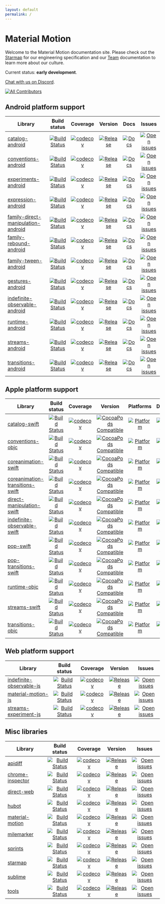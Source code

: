 ```yaml
---
layout: default
permalink: /
---
```


# Material Motion

Welcome to the Material Motion documentation site. Please check out the [Starmap](starmap/) for our engineering specification and our [Team](team/) documentation to learn more about our culture.

Current status: **early development**.

[Chat with us on Discord](https://discord.gg/ZJyGXza).

[![All Contributors](https://img.shields.io/badge/all_contributors-9-orange.svg?style=flat-square)](#contributors)

## Android platform support

| Library | Build status | Coverage | Version | Docs | Issues |
|---------|:------------:|:--------:|:-------:|:----:|:------:|
| [catalog-android](https://github.com/material-motion/catalog-android/) | [![Build Status](https://img.shields.io/travis/material-motion/catalog-android/develop.svg)](https://travis-ci.org/material-motion/catalog-android/) | [![codecov](https://img.shields.io/codecov/c/github/material-motion/catalog-android/develop.svg)](https://codecov.io/gh/material-motion/catalog-android/) | [![Release](https://img.shields.io/github/release/material-motion/catalog-android.svg)](https://github.com/material-motion/catalog-android/releases/latest/) | [![Docs](https://img.shields.io/badge/jitpack-docs-green.svg)]() | [![Open issues](https://img.shields.io/github/issues/material-motion/catalog-android.svg)](https://github.com/material-motion/catalog-android/issues/) |
| [conventions-android](https://github.com/material-motion/conventions-android/) | [![Build Status](https://img.shields.io/travis/material-motion/conventions-android/develop.svg)](https://travis-ci.org/material-motion/conventions-android/) | [![codecov](https://img.shields.io/codecov/c/github/material-motion/conventions-android/develop.svg)](https://codecov.io/gh/material-motion/conventions-android/) | [![Release](https://img.shields.io/github/release/material-motion/conventions-android.svg)](https://github.com/material-motion/conventions-android/releases/latest/) | [![Docs](https://img.shields.io/badge/jitpack-docs-green.svg)](null) | [![Open issues](https://img.shields.io/github/issues/material-motion/conventions-android.svg)](https://github.com/material-motion/conventions-android/issues/) |
| [experiments-android](https://github.com/material-motion/experiments-android/) | [![Build Status](https://img.shields.io/travis/material-motion/experiments-android/develop.svg)](https://travis-ci.org/material-motion/experiments-android/) | [![codecov](https://img.shields.io/codecov/c/github/material-motion/experiments-android/develop.svg)](https://codecov.io/gh/material-motion/experiments-android/) | [![Release](https://img.shields.io/github/release/material-motion/experiments-android.svg)](https://github.com/material-motion/experiments-android/releases/latest/) | [![Docs](https://img.shields.io/badge/jitpack-docs-green.svg)]() | [![Open issues](https://img.shields.io/github/issues/material-motion/experiments-android.svg)](https://github.com/material-motion/experiments-android/issues/) |
| [expression-android](https://github.com/material-motion/expression-android/) | [![Build Status](https://img.shields.io/travis/material-motion/expression-android/develop.svg)](https://travis-ci.org/material-motion/expression-android/) | [![codecov](https://img.shields.io/codecov/c/github/material-motion/expression-android/develop.svg)](https://codecov.io/gh/material-motion/expression-android/) | [![Release](https://img.shields.io/github/release/material-motion/expression-android.svg)](https://github.com/material-motion/expression-android/releases/latest/) | [![Docs](https://img.shields.io/badge/jitpack-docs-green.svg)](null) | [![Open issues](https://img.shields.io/github/issues/material-motion/expression-android.svg)](https://github.com/material-motion/expression-android/issues/) |
| [family-direct-manipulation-android](https://github.com/material-motion/family-direct-manipulation-android/) | [![Build Status](https://img.shields.io/travis/material-motion/family-direct-manipulation-android/develop.svg)](https://travis-ci.org/material-motion/family-direct-manipulation-android/) | [![codecov](https://img.shields.io/codecov/c/github/material-motion/family-direct-manipulation-android/develop.svg)](https://codecov.io/gh/material-motion/family-direct-manipulation-android/) | [![Release](https://img.shields.io/github/release/material-motion/family-direct-manipulation-android.svg)](https://github.com/material-motion/family-direct-manipulation-android/releases/latest/) | [![Docs](https://img.shields.io/badge/jitpack-docs-green.svg)]() | [![Open issues](https://img.shields.io/github/issues/material-motion/family-direct-manipulation-android.svg)](https://github.com/material-motion/family-direct-manipulation-android/issues/) |
| [family-rebound-android](https://github.com/material-motion/family-rebound-android/) | [![Build Status](https://img.shields.io/travis/material-motion/family-rebound-android/develop.svg)](https://travis-ci.org/material-motion/family-rebound-android/) | [![codecov](https://img.shields.io/codecov/c/github/material-motion/family-rebound-android/develop.svg)](https://codecov.io/gh/material-motion/family-rebound-android/) | [![Release](https://img.shields.io/github/release/material-motion/family-rebound-android.svg)](https://github.com/material-motion/family-rebound-android/releases/latest/) | [![Docs](https://img.shields.io/badge/jitpack-docs-green.svg)]() | [![Open issues](https://img.shields.io/github/issues/material-motion/family-rebound-android.svg)](https://github.com/material-motion/family-rebound-android/issues/) |
| [family-tween-android](https://github.com/material-motion/family-tween-android/) | [![Build Status](https://img.shields.io/travis/material-motion/family-tween-android/develop.svg)](https://travis-ci.org/material-motion/family-tween-android/) | [![codecov](https://img.shields.io/codecov/c/github/material-motion/family-tween-android/develop.svg)](https://codecov.io/gh/material-motion/family-tween-android/) | [![Release](https://img.shields.io/github/release/material-motion/family-tween-android.svg)](https://github.com/material-motion/family-tween-android/releases/latest/) | [![Docs](https://img.shields.io/badge/jitpack-docs-green.svg)]() | [![Open issues](https://img.shields.io/github/issues/material-motion/family-tween-android.svg)](https://github.com/material-motion/family-tween-android/issues/) |
| [gestures-android](https://github.com/material-motion/gestures-android/) | [![Build Status](https://img.shields.io/travis/material-motion/gestures-android/develop.svg)](https://travis-ci.org/material-motion/gestures-android/) | [![codecov](https://img.shields.io/codecov/c/github/material-motion/gestures-android/develop.svg)](https://codecov.io/gh/material-motion/gestures-android/) | [![Release](https://img.shields.io/github/release/material-motion/gestures-android.svg)](https://github.com/material-motion/gestures-android/releases/latest/) | [![Docs](https://img.shields.io/badge/jitpack-docs-green.svg)]() | [![Open issues](https://img.shields.io/github/issues/material-motion/gestures-android.svg)](https://github.com/material-motion/gestures-android/issues/) |
| [indefinite-observable-android](https://github.com/material-motion/indefinite-observable-android/) | [![Build Status](https://img.shields.io/travis/material-motion/indefinite-observable-android/develop.svg)](https://travis-ci.org/material-motion/indefinite-observable-android/) | [![codecov](https://img.shields.io/codecov/c/github/material-motion/indefinite-observable-android/develop.svg)](https://codecov.io/gh/material-motion/indefinite-observable-android/) | [![Release](https://img.shields.io/github/release/material-motion/indefinite-observable-android.svg)](https://github.com/material-motion/indefinite-observable-android/releases/latest/) | [![Docs](https://img.shields.io/badge/jitpack-docs-green.svg)]() | [![Open issues](https://img.shields.io/github/issues/material-motion/indefinite-observable-android.svg)](https://github.com/material-motion/indefinite-observable-android/issues/) |
| [runtime-android](https://github.com/material-motion/runtime-android/) | [![Build Status](https://img.shields.io/travis/material-motion/runtime-android/develop.svg)](https://travis-ci.org/material-motion/runtime-android/) | [![codecov](https://img.shields.io/codecov/c/github/material-motion/runtime-android/develop.svg)](https://codecov.io/gh/material-motion/runtime-android/) | [![Release](https://img.shields.io/github/release/material-motion/runtime-android.svg)](https://github.com/material-motion/runtime-android/releases/latest/) | [![Docs](https://img.shields.io/badge/jitpack-docs-green.svg)](https://jitpack.io/com/github/material-motion/runtime-android/5.0.0/javadoc/) | [![Open issues](https://img.shields.io/github/issues/material-motion/runtime-android.svg)](https://github.com/material-motion/runtime-android/issues/) |
| [streams-android](https://github.com/material-motion/streams-android/) | [![Build Status](https://img.shields.io/travis/material-motion/streams-android/develop.svg)](https://travis-ci.org/material-motion/streams-android/) | [![codecov](https://img.shields.io/codecov/c/github/material-motion/streams-android/develop.svg)](https://codecov.io/gh/material-motion/streams-android/) | [![Release](https://img.shields.io/github/release/material-motion/streams-android.svg)](https://github.com/material-motion/streams-android/releases/latest/) | [![Docs](https://img.shields.io/badge/jitpack-docs-green.svg)]() | [![Open issues](https://img.shields.io/github/issues/material-motion/streams-android.svg)](https://github.com/material-motion/streams-android/issues/) |
| [transitions-android](https://github.com/material-motion/transitions-android/) | [![Build Status](https://img.shields.io/travis/material-motion/transitions-android/develop.svg)](https://travis-ci.org/material-motion/transitions-android/) | [![codecov](https://img.shields.io/codecov/c/github/material-motion/transitions-android/develop.svg)](https://codecov.io/gh/material-motion/transitions-android/) | [![Release](https://img.shields.io/github/release/material-motion/transitions-android.svg)](https://github.com/material-motion/transitions-android/releases/latest/) | [![Docs](https://img.shields.io/badge/jitpack-docs-green.svg)]() | [![Open issues](https://img.shields.io/github/issues/material-motion/transitions-android.svg)](https://github.com/material-motion/transitions-android/issues/) |

## Apple platform support

| Library | Build status | Coverage | Version | Platforms | Docs | Issues |
|---------|:------------:|:--------:|:-------:|:---------:|:----:|:------:|
| [catalog-swift](https://github.com/material-motion/catalog-swift) | [![Build Status](https://img.shields.io/travis/material-motion/catalog-swift/develop.svg)](https://travis-ci.org/material-motion/catalog-swift/) | [![codecov](https://img.shields.io/codecov/c/github/material-motion/catalog-swift/develop.svg)](https://codecov.io/gh/material-motion/catalog-swift/) | [![CocoaPods Compatible](https://img.shields.io/cocoapods/v/.svg)](https://cocoapods.org/pods//) | [![Platform](https://img.shields.io/cocoapods/p/.svg)](http://cocoadocs.org/docsets/) | [![Docs](https://img.shields.io/cocoapods/metrics/doc-percent/.svg)]() | [![Open issues](https://img.shields.io/github/issues/material-motion/catalog-swift.svg)](https://github.com/material-motion/catalog-swift/issues/) |
| [conventions-objc](https://github.com/material-motion/conventions-objc) | [![Build Status](https://img.shields.io/travis/material-motion/conventions-objc/develop.svg)](https://travis-ci.org/material-motion/conventions-objc/) | [![codecov](https://img.shields.io/codecov/c/github/material-motion/conventions-objc/develop.svg)](https://codecov.io/gh/material-motion/conventions-objc/) | [![CocoaPods Compatible](https://img.shields.io/cocoapods/v/.svg)](https://cocoapods.org/pods//) | [![Platform](https://img.shields.io/cocoapods/p/.svg)](http://cocoadocs.org/docsets/) | [![Docs](https://img.shields.io/cocoapods/metrics/doc-percent/.svg)]() | [![Open issues](https://img.shields.io/github/issues/material-motion/conventions-objc.svg)](https://github.com/material-motion/conventions-objc/issues/) |
| [coreanimation-swift](https://github.com/material-motion/coreanimation-swift) | [![Build Status](https://img.shields.io/travis/material-motion/coreanimation-swift/develop.svg)](https://travis-ci.org/material-motion/coreanimation-swift/) | [![codecov](https://img.shields.io/codecov/c/github/material-motion/coreanimation-swift/develop.svg)](https://codecov.io/gh/material-motion/coreanimation-swift/) | [![CocoaPods Compatible](https://img.shields.io/cocoapods/v/MaterialMotionCoreAnimation.svg)](https://cocoapods.org/pods/MaterialMotionCoreAnimation/) | [![Platform](https://img.shields.io/cocoapods/p/MaterialMotionCoreAnimation.svg)](http://cocoadocs.org/docsets/MaterialMotionCoreAnimation) | [![Docs](https://img.shields.io/cocoapods/metrics/doc-percent/MaterialMotionCoreAnimation.svg)](http://cocoadocs.org/docsets/MaterialMotionCoreAnimation/) | [![Open issues](https://img.shields.io/github/issues/material-motion/coreanimation-swift.svg)](https://github.com/material-motion/coreanimation-swift/issues/) |
| [coreanimation-transitions-swift](https://github.com/material-motion/coreanimation-transitions-swift) | [![Build Status](https://img.shields.io/travis/material-motion/coreanimation-transitions-swift/develop.svg)](https://travis-ci.org/material-motion/coreanimation-transitions-swift/) | [![codecov](https://img.shields.io/codecov/c/github/material-motion/coreanimation-transitions-swift/develop.svg)](https://codecov.io/gh/material-motion/coreanimation-transitions-swift/) | [![CocoaPods Compatible](https://img.shields.io/cocoapods/v/MaterialMotionCoreAnimationTransitions.svg)](https://cocoapods.org/pods/MaterialMotionCoreAnimationTransitions/) | [![Platform](https://img.shields.io/cocoapods/p/MaterialMotionCoreAnimationTransitions.svg)](http://cocoadocs.org/docsets/MaterialMotionCoreAnimationTransitions) | [![Docs](https://img.shields.io/cocoapods/metrics/doc-percent/MaterialMotionCoreAnimationTransitions.svg)](http://cocoadocs.org/docsets/MaterialMotionCoreAnimationTransitions/) | [![Open issues](https://img.shields.io/github/issues/material-motion/coreanimation-transitions-swift.svg)](https://github.com/material-motion/coreanimation-transitions-swift/issues/) |
| [direct-manipulation-swift](https://github.com/material-motion/direct-manipulation-swift) | [![Build Status](https://img.shields.io/travis/material-motion/direct-manipulation-swift/develop.svg)](https://travis-ci.org/material-motion/direct-manipulation-swift/) | [![codecov](https://img.shields.io/codecov/c/github/material-motion/direct-manipulation-swift/develop.svg)](https://codecov.io/gh/material-motion/direct-manipulation-swift/) | [![CocoaPods Compatible](https://img.shields.io/cocoapods/v/MaterialMotionDirectManipulation.svg)](https://cocoapods.org/pods/MaterialMotionDirectManipulation/) | [![Platform](https://img.shields.io/cocoapods/p/MaterialMotionDirectManipulation.svg)](http://cocoadocs.org/docsets/MaterialMotionDirectManipulation) | [![Docs](https://img.shields.io/cocoapods/metrics/doc-percent/MaterialMotionDirectManipulation.svg)](http://cocoadocs.org/docsets/MaterialMotionDirectManipulation/) | [![Open issues](https://img.shields.io/github/issues/material-motion/direct-manipulation-swift.svg)](https://github.com/material-motion/direct-manipulation-swift/issues/) |
| [indefinite-observable-swift](https://github.com/material-motion/indefinite-observable-swift) | [![Build Status](https://img.shields.io/travis/material-motion/indefinite-observable-swift/develop.svg)](https://travis-ci.org/material-motion/indefinite-observable-swift/) | [![codecov](https://img.shields.io/codecov/c/github/material-motion/indefinite-observable-swift/develop.svg)](https://codecov.io/gh/material-motion/indefinite-observable-swift/) | [![CocoaPods Compatible](https://img.shields.io/cocoapods/v/IndefiniteObservable.svg)](https://cocoapods.org/pods/IndefiniteObservable/) | [![Platform](https://img.shields.io/cocoapods/p/IndefiniteObservable.svg)](http://cocoadocs.org/docsets/IndefiniteObservable) | [![Docs](https://img.shields.io/cocoapods/metrics/doc-percent/IndefiniteObservable.svg)](http://cocoadocs.org/docsets/IndefiniteObservable/) | [![Open issues](https://img.shields.io/github/issues/material-motion/indefinite-observable-swift.svg)](https://github.com/material-motion/indefinite-observable-swift/issues/) |
| [pop-swift](https://github.com/material-motion/pop-swift) | [![Build Status](https://img.shields.io/travis/material-motion/pop-swift/develop.svg)](https://travis-ci.org/material-motion/pop-swift/) | [![codecov](https://img.shields.io/codecov/c/github/material-motion/pop-swift/develop.svg)](https://codecov.io/gh/material-motion/pop-swift/) | [![CocoaPods Compatible](https://img.shields.io/cocoapods/v/MaterialMotionPopFamily.svg)](https://cocoapods.org/pods/MaterialMotionPopFamily/) | [![Platform](https://img.shields.io/cocoapods/p/MaterialMotionPopFamily.svg)](http://cocoadocs.org/docsets/MaterialMotionPopFamily) | [![Docs](https://img.shields.io/cocoapods/metrics/doc-percent/MaterialMotionPopFamily.svg)](http://cocoadocs.org/docsets/MaterialMotionPopFamily) | [![Open issues](https://img.shields.io/github/issues/material-motion/pop-swift.svg)](https://github.com/material-motion/pop-swift/issues/) |
| [pop-transitions-swift](https://github.com/material-motion/pop-transitions-swift) | [![Build Status](https://img.shields.io/travis/material-motion/pop-transitions-swift/develop.svg)](https://travis-ci.org/material-motion/pop-transitions-swift/) | [![codecov](https://img.shields.io/codecov/c/github/material-motion/pop-transitions-swift/develop.svg)](https://codecov.io/gh/material-motion/pop-transitions-swift/) | [![CocoaPods Compatible](https://img.shields.io/cocoapods/v/MaterialMotionPopTransitions.svg)](https://cocoapods.org/pods/MaterialMotionPopTransitions/) | [![Platform](https://img.shields.io/cocoapods/p/MaterialMotionPopTransitions.svg)](http://cocoadocs.org/docsets/MaterialMotionPopTransitions) | [![Docs](https://img.shields.io/cocoapods/metrics/doc-percent/MaterialMotionPopTransitions.svg)](http://cocoadocs.org/docsets/MaterialMotionPopTransitions/) | [![Open issues](https://img.shields.io/github/issues/material-motion/pop-transitions-swift.svg)](https://github.com/material-motion/pop-transitions-swift/issues/) |
| [runtime-objc](https://github.com/material-motion/runtime-objc) | [![Build Status](https://img.shields.io/travis/material-motion/runtime-objc/develop.svg)](https://travis-ci.org/material-motion/runtime-objc/) | [![codecov](https://img.shields.io/codecov/c/github/material-motion/runtime-objc/develop.svg)](https://codecov.io/gh/material-motion/runtime-objc/) | [![CocoaPods Compatible](https://img.shields.io/cocoapods/v/MaterialMotionRuntime.svg)](https://cocoapods.org/pods/MaterialMotionRuntime/) | [![Platform](https://img.shields.io/cocoapods/p/MaterialMotionRuntime.svg)](http://cocoadocs.org/docsets/MaterialMotionRuntime) | [![Docs](https://img.shields.io/cocoapods/metrics/doc-percent/MaterialMotionRuntime.svg)](http://cocoadocs.org/docsets/MaterialMotionRuntime/) | [![Open issues](https://img.shields.io/github/issues/material-motion/runtime-objc.svg)](https://github.com/material-motion/runtime-objc/issues/) |
| [streams-swift](https://github.com/material-motion/streams-swift) | [![Build Status](https://img.shields.io/travis/material-motion/streams-swift/develop.svg)](https://travis-ci.org/material-motion/streams-swift/) | [![codecov](https://img.shields.io/codecov/c/github/material-motion/streams-swift/develop.svg)](https://codecov.io/gh/material-motion/streams-swift/) | [![CocoaPods Compatible](https://img.shields.io/cocoapods/v/.svg)](https://cocoapods.org/pods//) | [![Platform](https://img.shields.io/cocoapods/p/.svg)](http://cocoadocs.org/docsets/) | [![Docs](https://img.shields.io/cocoapods/metrics/doc-percent/.svg)]() | [![Open issues](https://img.shields.io/github/issues/material-motion/streams-swift.svg)](https://github.com/material-motion/streams-swift/issues/) |
| [transitions-objc](https://github.com/material-motion/transitions-objc) | [![Build Status](https://img.shields.io/travis/material-motion/transitions-objc/develop.svg)](https://travis-ci.org/material-motion/transitions-objc/) | [![codecov](https://img.shields.io/codecov/c/github/material-motion/transitions-objc/develop.svg)](https://codecov.io/gh/material-motion/transitions-objc/) | [![CocoaPods Compatible](https://img.shields.io/cocoapods/v/MaterialMotionTransitions.svg)](https://cocoapods.org/pods/MaterialMotionTransitions/) | [![Platform](https://img.shields.io/cocoapods/p/MaterialMotionTransitions.svg)](http://cocoadocs.org/docsets/MaterialMotionTransitions) | [![Docs](https://img.shields.io/cocoapods/metrics/doc-percent/MaterialMotionTransitions.svg)](http://cocoadocs.org/docsets/MaterialMotionTransitions/) | [![Open issues](https://img.shields.io/github/issues/material-motion/transitions-objc.svg)](https://github.com/material-motion/transitions-objc/issues/) |

## Web platform support

| Library | Build status | Coverage | Version | Issues |
|---------|:------------:|:--------:|:-------:|:------:|
| [indefinite-observable-js](https://github.com/material-motion/indefinite-observable-js) | [![Build Status](https://img.shields.io/travis/material-motion/indefinite-observable-js/develop.svg)](https://travis-ci.org/material-motion/indefinite-observable-js/) | [![codecov](https://img.shields.io/codecov/c/github/material-motion/indefinite-observable-js/develop.svg)](https://codecov.io/gh/material-motion/indefinite-observable-js/) | [![Release](https://img.shields.io/npm/v/indefinite-observable.svg)](https://www.npmjs.com/package/indefinite-observable/) | [![Open issues](https://img.shields.io/github/issues/material-motion/indefinite-observable-js.svg)](https://github.com/material-motion/indefinite-observable-js/issues/) |
| [material-motion-js](https://github.com/material-motion/material-motion-js) | [![Build Status](https://img.shields.io/travis/material-motion/material-motion-js/develop.svg)](https://travis-ci.org/material-motion/material-motion-js/) | [![codecov](https://img.shields.io/codecov/c/github/material-motion/material-motion-js/develop.svg)](https://codecov.io/gh/material-motion/material-motion-js/) | [![Release](https://img.shields.io/npm/v/material-motion.svg)](https://www.npmjs.com/package/material-motion/) | [![Open issues](https://img.shields.io/github/issues/material-motion/material-motion-js.svg)](https://github.com/material-motion/material-motion-js/issues/) |
| [streams-experiment-js](https://github.com/material-motion/streams-experiment-js) | [![Build Status](https://img.shields.io/travis/material-motion/streams-experiment-js/develop.svg)](https://travis-ci.org/material-motion/streams-experiment-js/) | [![codecov](https://img.shields.io/codecov/c/github/material-motion/streams-experiment-js/develop.svg)](https://codecov.io/gh/material-motion/streams-experiment-js/) | [![Release](https://img.shields.io/npm/v/streams-experiment.svg)](https://www.npmjs.com/package/streams-experiment/) | [![Open issues](https://img.shields.io/github/issues/material-motion/streams-experiment-js.svg)](https://github.com/material-motion/streams-experiment-js/issues/) |

## Misc libraries

| Library | Build status | Coverage | Version | Issues |
|---------|:------------:|:--------:|:-------:|:------:|
| [apidiff](https://github.com/material-motion/apidiff/) | [![Build Status](https://img.shields.io/travis/material-motion/apidiff/develop.svg)](https://travis-ci.org/material-motion/apidiff/) | [![codecov](https://img.shields.io/codecov/c/github/material-motion/apidiff/develop.svg)](https://codecov.io/gh/material-motion/apidiff/) | [![Release](https://img.shields.io/github/release/material-motion/apidiff.svg)](https://github.com/material-motion/apidiff/releases/latest/) | [![Open issues](https://img.shields.io/github/issues/material-motion/apidiff.svg)](https://github.com/material-motion/apidiff/issues/) |
| [chrome-inspector](https://github.com/material-motion/chrome-inspector/) | [![Build Status](https://img.shields.io/travis/material-motion/chrome-inspector/develop.svg)](https://travis-ci.org/material-motion/chrome-inspector/) | [![codecov](https://img.shields.io/codecov/c/github/material-motion/chrome-inspector/develop.svg)](https://codecov.io/gh/material-motion/chrome-inspector/) | [![Release](https://img.shields.io/github/release/material-motion/chrome-inspector.svg)](https://github.com/material-motion/chrome-inspector/releases/latest/) | [![Open issues](https://img.shields.io/github/issues/material-motion/chrome-inspector.svg)](https://github.com/material-motion/chrome-inspector/issues/) |
| [direct-web](https://github.com/material-motion/direct-web/) | [![Build Status](https://img.shields.io/travis/material-motion/direct-web/develop.svg)](https://travis-ci.org/material-motion/direct-web/) | [![codecov](https://img.shields.io/codecov/c/github/material-motion/direct-web/develop.svg)](https://codecov.io/gh/material-motion/direct-web/) | [![Release](https://img.shields.io/github/release/material-motion/direct-web.svg)](https://github.com/material-motion/direct-web/releases/latest/) | [![Open issues](https://img.shields.io/github/issues/material-motion/direct-web.svg)](https://github.com/material-motion/direct-web/issues/) |
| [hubot](https://github.com/material-motion/hubot/) | [![Build Status](https://img.shields.io/travis/material-motion/hubot/develop.svg)](https://travis-ci.org/material-motion/hubot/) | [![codecov](https://img.shields.io/codecov/c/github/material-motion/hubot/develop.svg)](https://codecov.io/gh/material-motion/hubot/) | [![Release](https://img.shields.io/github/release/material-motion/hubot.svg)](https://github.com/material-motion/hubot/releases/latest/) | [![Open issues](https://img.shields.io/github/issues/material-motion/hubot.svg)](https://github.com/material-motion/hubot/issues/) |
| [material-motion](https://github.com/material-motion/material-motion/) | [![Build Status](https://img.shields.io/travis/material-motion/material-motion/develop.svg)](https://travis-ci.org/material-motion/material-motion/) | [![codecov](https://img.shields.io/codecov/c/github/material-motion/material-motion/develop.svg)](https://codecov.io/gh/material-motion/material-motion/) | [![Release](https://img.shields.io/github/release/material-motion/material-motion.svg)](https://github.com/material-motion/material-motion/releases/latest/) | [![Open issues](https://img.shields.io/github/issues/material-motion/material-motion.svg)](https://github.com/material-motion/material-motion/issues/) |
| [milemarker](https://github.com/material-motion/milemarker/) | [![Build Status](https://img.shields.io/travis/material-motion/milemarker/develop.svg)](https://travis-ci.org/material-motion/milemarker/) | [![codecov](https://img.shields.io/codecov/c/github/material-motion/milemarker/develop.svg)](https://codecov.io/gh/material-motion/milemarker/) | [![Release](https://img.shields.io/github/release/material-motion/milemarker.svg)](https://github.com/material-motion/milemarker/releases/latest/) | [![Open issues](https://img.shields.io/github/issues/material-motion/milemarker.svg)](https://github.com/material-motion/milemarker/issues/) |
| [sprints](https://github.com/material-motion/sprints/) | [![Build Status](https://img.shields.io/travis/material-motion/sprints/develop.svg)](https://travis-ci.org/material-motion/sprints/) | [![codecov](https://img.shields.io/codecov/c/github/material-motion/sprints/develop.svg)](https://codecov.io/gh/material-motion/sprints/) | [![Release](https://img.shields.io/github/release/material-motion/sprints.svg)](https://github.com/material-motion/sprints/releases/latest/) | [![Open issues](https://img.shields.io/github/issues/material-motion/sprints.svg)](https://github.com/material-motion/sprints/issues/) |
| [starmap](https://github.com/material-motion/starmap/) | [![Build Status](https://img.shields.io/travis/material-motion/starmap/develop.svg)](https://travis-ci.org/material-motion/starmap/) | [![codecov](https://img.shields.io/codecov/c/github/material-motion/starmap/develop.svg)](https://codecov.io/gh/material-motion/starmap/) | [![Release](https://img.shields.io/github/release/material-motion/starmap.svg)](https://github.com/material-motion/starmap/releases/latest/) | [![Open issues](https://img.shields.io/github/issues/material-motion/starmap.svg)](https://github.com/material-motion/starmap/issues/) |
| [sublime](https://github.com/material-motion/sublime/) | [![Build Status](https://img.shields.io/travis/material-motion/sublime/develop.svg)](https://travis-ci.org/material-motion/sublime/) | [![codecov](https://img.shields.io/codecov/c/github/material-motion/sublime/develop.svg)](https://codecov.io/gh/material-motion/sublime/) | [![Release](https://img.shields.io/github/release/material-motion/sublime.svg)](https://github.com/material-motion/sublime/releases/latest/) | [![Open issues](https://img.shields.io/github/issues/material-motion/sublime.svg)](https://github.com/material-motion/sublime/issues/) |
| [tools](https://github.com/material-motion/tools/) | [![Build Status](https://img.shields.io/travis/material-motion/tools/develop.svg)](https://travis-ci.org/material-motion/tools/) | [![codecov](https://img.shields.io/codecov/c/github/material-motion/tools/develop.svg)](https://codecov.io/gh/material-motion/tools/) | [![Release](https://img.shields.io/github/release/material-motion/tools.svg)](https://github.com/material-motion/tools/releases/latest/) | [![Open issues](https://img.shields.io/github/issues/material-motion/tools.svg)](https://github.com/material-motion/tools/issues/) |
